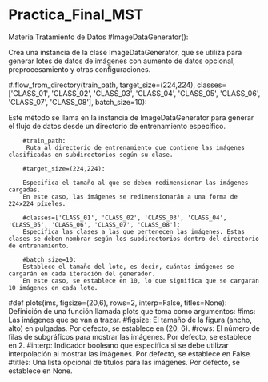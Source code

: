 # Practica_Final_MST
 Materia Tratamiento de Datos 
#ImageDataGenerator(): 

Crea una instancia de la clase ImageDataGenerator, que se utiliza para generar lotes de datos de imágenes con aumento de datos opcional, preprocesamiento y otras configuraciones.

#.flow_from_directory(train_path, target_size=(224,224), classes=['CLASS_01', 'CLASS_02', 'CLASS_03', 'CLASS_04', 'CLASS_05', 'CLASS_06', 'CLASS_07', 'CLASS_08'], batch_size=10): 

Este método se llama en la instancia de ImageDataGenerator para generar el flujo de datos desde un directorio de entrenamiento específico.

		#train_path: 
		 Ruta al directorio de entrenamiento que contiene las imágenes clasificadas en subdirectorios según su clase.

		#target_size=(224,224): 
		
		Especifica el tamaño al que se deben redimensionar las imágenes cargadas. 
		En este caso, las imágenes se redimensionarán a una forma de 224x224 píxeles.

		#classes=['CLASS_01', 'CLASS_02', 'CLASS_03', 'CLASS_04', 'CLASS_05', 'CLASS_06', 'CLASS_07', 'CLASS_08']: 
		Especifica las clases a las que pertenecen las imágenes. Estas clases se deben nombrar según los subdirectorios dentro del directorio de entrenamiento.

		#batch_size=10: 
		Establece el tamaño del lote, es decir, cuántas imágenes se cargarán en cada iteración del generador. 
		En este caso, se establece en 10, lo que significa que se cargarán 10 imágenes en cada lote.

#def plots(ims, figsize=(20,6), rows=2, interp=False, titles=None):
Definición de una función llamada plots que toma como argumentos:
		#ims: 
		Las imágenes que se van a trazar.
		#figsize: 
		El tamaño de la figura (ancho, alto) en pulgadas. Por defecto, se establece en (20, 6).
		#rows: 
		El número de filas de subgráficos para mostrar las imágenes. Por defecto, se establece en 2.
		#interp: 
		Indicador booleano que especifica si se debe utilizar interpolación al mostrar las imágenes. Por defecto, se establece en False.
		#titles: 
		Una lista opcional de títulos para las imágenes. Por defecto, se establece en None.
		
		
		